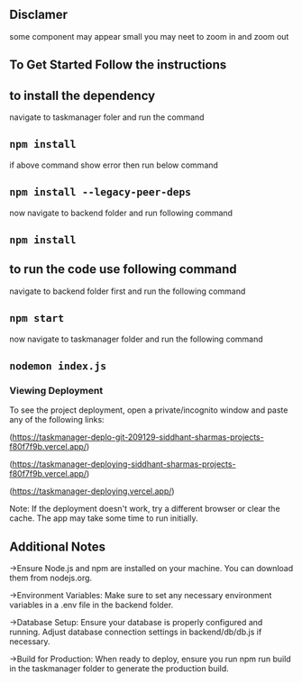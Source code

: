 ## Disclamer 
some component may appear small you may neet to zoom in and zoom out


## To Get Started Follow the instructions
## to install the dependency
navigate to taskmanager foler and run the command
## `npm install `
if above command show error then run below command
## `npm install --legacy-peer-deps`
now navigate to backend folder and run following command
## `npm install`

## to run the code use following command
navigate to backend folder first and run the following command
## `npm start`
now navigate to taskmanager folder and run the following command

## `nodemon index.js`

### Viewing Deployment
To see the project deployment, open a private/incognito window and paste any of the following links:

(https://taskmanager-deplo-git-209129-siddhant-sharmas-projects-f80f7f9b.vercel.app/)

(https://taskmanager-deploying-siddhant-sharmas-projects-f80f7f9b.vercel.app/)

(https://taskmanager-deploying.vercel.app/)

Note:
If the deployment doesn't work, try a different browser or clear the cache. The app may take some time to run initially.
## Additional Notes
->Ensure Node.js and npm are installed on your machine. You can download them from nodejs.org.

->Environment Variables: Make sure to set any necessary environment variables in a .env file in the backend folder.

->Database Setup: Ensure your database is properly configured and running. Adjust database connection settings in backend/db/db.js if necessary.

->Build for Production: When ready to deploy, ensure you run npm run build in the taskmanager folder to generate the production build.
